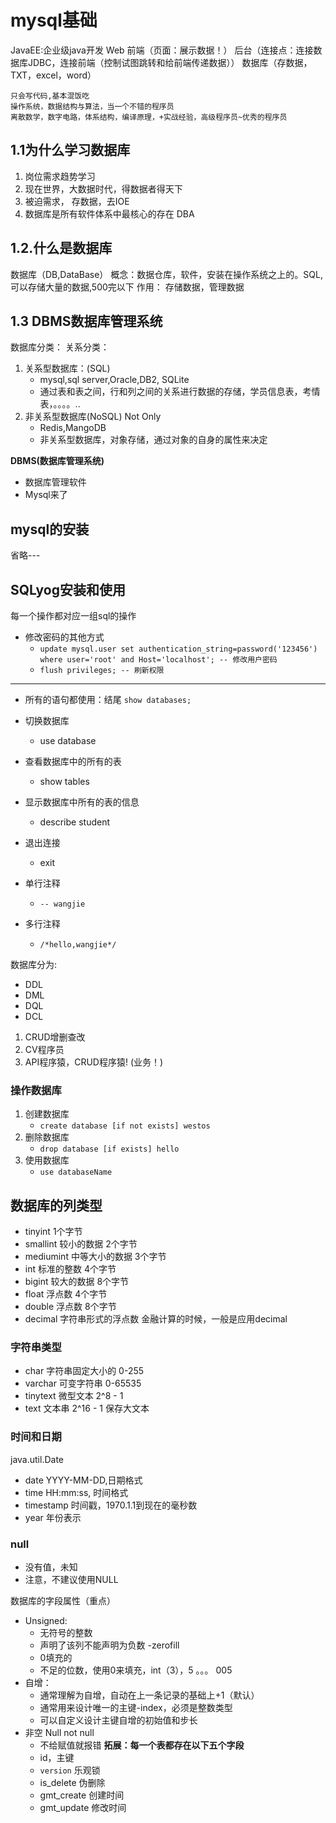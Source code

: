 # mysql基础
JavaEE:企业级java开发 Web
前端（页面：展示数据！）
后台（连接点：连接数据库JDBC，连接前端（控制试图跳转和给前端传递数据））
数据库（存数据，TXT，excel，word）

```
只会写代码,基本混饭吃
操作系统，数据结构与算法，当一个不错的程序员
离散数学，数字电路，体系结构，编译原理，+实战经验，高级程序员~优秀的程序员
```

## 1.1为什么学习数据库
1. 岗位需求趋势学习
2. 现在世界，大数据时代，得数据者得天下
3. 被迫需求， 存数据，去IOE
4. 数据库是所有软件体系中最核心的存在 DBA

## 1.2.什么是数据库
数据库（DB,DataBase）
概念：数据仓库，软件，安装在操作系统之上的。SQL,可以存储大量的数据,500完以下
作用： 存储数据，管理数据

## 1.3 DBMS数据库管理系统
数据库分类：
关系分类：
1. 关系型数据库：(SQL)
    - mysql,sql server,Oracle,DB2, SQLite
    - 通过表和表之间，行和列之间的关系进行数据的存储，学员信息表，考情表，。。。。..
2. 非关系型数据库(NoSQL) Not Only
    - Redis,MangoDB
    - 非关系型数据库，对象存储，通过对象的自身的属性来决定
   
**DBMS(数据库管理系统)**
- 数据库管理软件
- Mysql来了 

## mysql的安装
省略---

## SQLyog安装和使用
每一个操作都对应一组sql的操作
- 修改密码的其他方式
    - `update mysql.user set authentication_string=password('123456') where user='root' and Host='localhost'; -- 修改用户密码`
    - `flush privileges; -- 刷新权限`
---

- 所有的语句都使用：结尾
`show databases;`

- 切换数据库
    - use database
- 查看数据库中的所有的表
    - show tables
- 显示数据库中所有的表的信息
    - describe student

- 退出连接
    - exit
- 单行注释
    - `-- wangjie`
- 多行注释
    - `/*hello,wangjie*/`

数据库分为:
- DDL
- DML
- DQL
- DCL

1. CRUD增删查改
2. CV程序员
3. API程序猿，CRUD程序猿! (业务！)
### 操作数据库
1. 创建数据库
    - `create database [if not exists] westos`
2. 删除数据库
    - `drop database [if exists] hello`
3. 使用数据库
    - `use databaseName`

## 数据库的列类型
- tinyint 1个字节
- smallint 较小的数据 2个字节
- mediumint 中等大小的数据 3个字节
- int 标准的整数 4个字节
- bigint 较大的数据 8个字节
- float 浮点数 4个字节
- double 浮点数 8个字节
- decimal 字符串形式的浮点数 金融计算的时候，一般是应用decimal
### 字符串类型
- char 字符串固定大小的 0-255
- varchar 可变字符串 0-65535
- tinytext 微型文本 2^8 - 1
- text 文本串 2^16 - 1 保存大文本
### 时间和日期
java.util.Date
- date YYYY-MM-DD,日期格式
- time HH:mm:ss, 时间格式
- timestamp 时间戳，1970.1.1到现在的毫秒数
- year 年份表示
### null
- 没有值，未知
- 注意，不建议使用NULL

数据库的字段属性（重点）
- Unsigned:
    - 无符号的整数
    - 声明了该列不能声明为负数
-zerofill
    - 0填充的
    - 不足的位数，使用0来填充，int（3），5 。。。 005
- 自增：
    - 通常理解为自增，自动在上一条记录的基础上+1（默认）
    - 通常用来设计唯一的主键-index，必须是整数类型
    - 可以自定义设计主键自增的初始值和步长
- 非空 Null not null
    - 不给赋值就报错
**拓展：每一个表都存在以下五个字段**
    - id，主键
    - `version` 乐观锁
    - is_delete 伪删除
    - gmt_create 创建时间
    - gmt_update 修改时间




